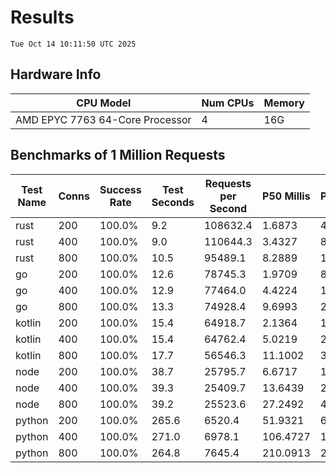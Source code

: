 # Results
`Tue Oct 14 10:11:50 UTC 2025`
## Hardware Info
| CPU Model | Num CPUs | Memory |
| --------- | -------- | ------ |
| AMD EPYC 7763 64-Core Processor | 4 | 16G |

## Benchmarks of 1 Million Requests
| Test Name | Conns | Success Rate | Test Seconds | Requests per Second | P50 Millis | P99 Millis | P99.9 Millis | API Memory MB | API CPU Time | API Threads |
| --------- | ----- | ------------ | ------------ | ------------------- | ---------- | ---------- | ------------ | ------------- | ------------ | ----------- |
| rust | 200 | 100.0% | 9.2 | 108632.4 | 1.6873 | 4.6109 | 6.2495 | 8.4 | 00:00:17 | 5 |
| rust | 400 | 100.0% | 9.0 | 110644.3 | 3.4327 | 8.0897 | 11.0993 | 13.0 | 00:00:17 | 5 |
| rust | 800 | 100.0% | 10.5 | 95489.1 | 8.2889 | 12.5559 | 19.7564 | 22.2 | 00:00:20 | 5 |
| go | 200 | 100.0% | 12.6 | 78745.3 | 1.9709 | 8.2710 | 11.5127 | 17.6 | 00:00:29 | 12 |
| go | 400 | 100.0% | 12.9 | 77464.0 | 4.4224 | 15.3097 | 21.8594 | 24.9 | 00:00:30 | 12 |
| go | 800 | 100.0% | 13.3 | 74928.4 | 9.6993 | 28.1021 | 43.3123 | 37.0 | 00:00:31 | 11 |
| kotlin | 200 | 100.0% | 15.4 | 64918.7 | 2.1364 | 13.0058 | 32.1043 | 516.0 | 00:00:41 | 30 |
| kotlin | 400 | 100.0% | 15.4 | 64762.4 | 5.0219 | 24.0560 | 75.9159 | 508.0 | 00:00:41 | 30 |
| kotlin | 800 | 100.0% | 17.7 | 56546.3 | 11.1002 | 30.5697 | 78.9927 | 629.2 | 00:00:47 | 30 |
| node | 200 | 100.0% | 38.7 | 25795.7 | 6.6717 | 10.5765 | 12.4808 | 112.0 | 00:00:39 | 7 |
| node | 400 | 100.0% | 39.3 | 25409.7 | 13.6439 | 20.9979 | 23.7298 | 144.4 | 00:00:39 | 7 |
| node | 800 | 100.0% | 39.2 | 25523.6 | 27.2492 | 43.9000 | 58.6741 | 153.5 | 00:00:39 | 7 |
| python | 200 | 100.0% | 265.6 | 6520.4 | 51.9321 | 60.0057 | 66.1549 | 34.7 | 00:04:25 | 1 |
| python | 400 | 100.0% | 271.0 | 6978.1 | 106.4727 | 125.3761 | 135.1041 | 37.8 | 00:04:31 | 1 |
| python | 800 | 100.0% | 264.8 | 7645.4 | 210.0913 | 238.4072 | 253.0870 | 42.5 | 00:04:24 | 1 |
